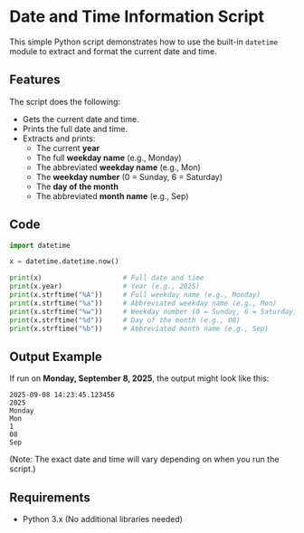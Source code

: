 # Date and Time Information Script

This simple Python script demonstrates how to use the built-in `datetime` module to extract and format the current date and time.

## Features

The script does the following:

- Gets the current date and time.
- Prints the full date and time.
- Extracts and prints:
  - The current **year**
  - The full **weekday name** (e.g., Monday)
  - The abbreviated **weekday name** (e.g., Mon)
  - The **weekday number** (0 = Sunday, 6 = Saturday)
  - The **day of the month**
  - The abbreviated **month name** (e.g., Sep)

## Code

```python
import datetime

x = datetime.datetime.now()

print(x)                    # Full date and time
print(x.year)               # Year (e.g., 2025)
print(x.strftime("%A"))     # Full weekday name (e.g., Monday)
print(x.strftime("%a"))     # Abbreviated weekday name (e.g., Mon)
print(x.strftime("%w"))     # Weekday number (0 = Sunday, 6 = Saturday)
print(x.strftime("%d"))     # Day of the month (e.g., 08)
print(x.strftime("%b"))     # Abbreviated month name (e.g., Sep)
````

## Output Example

If run on **Monday, September 8, 2025**, the output might look like this:

```
2025-09-08 14:23:45.123456
2025
Monday
Mon
1
08
Sep
```

(Note: The exact date and time will vary depending on when you run the script.)

## Requirements

* Python 3.x (No additional libraries needed)
